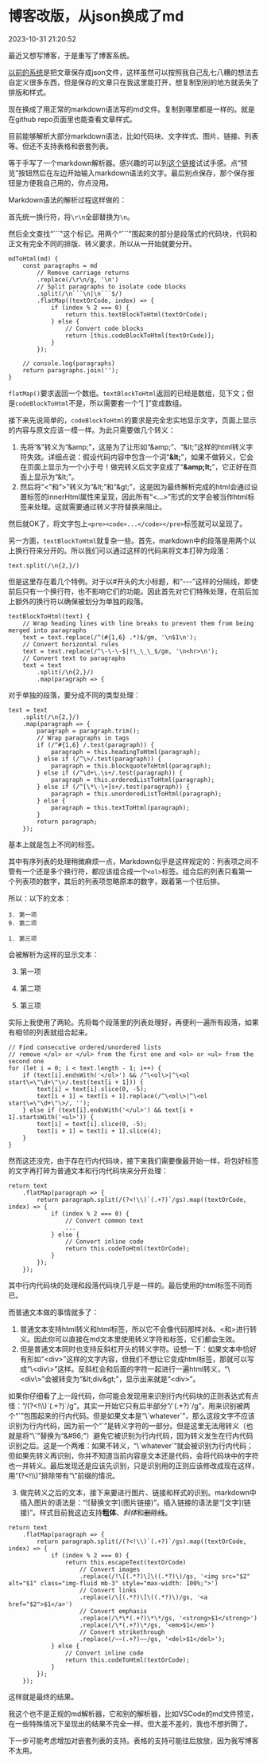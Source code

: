 # 博客改版，从json换成了md

2023-10-31 21:20:52

最近又想写博客，于是重写了博客系统。

[以前的系统](#post1806241955)是把文章保存成json文件，这样虽然可以按照我自己乱七八糟的想法去自定义很多东西，但是保存的文章只在我这里能打开，想复制到别的地方就丢失了排版和样式。

现在换成了用正常的markdown语法写的md文件。复制到哪里都是一样的。就是在github repo页面里也能查看文章样式。

目前能够解析大部分markdown语法，比如代码块、文字样式、图片、链接、列表等。但还不支持表格和嵌套列表。

等于手写了一个markdown解析器。感兴趣的可以到[这个链接](/blog/editor.html)试试手感。点“预览”按钮然后在左边开始输入markdown语法的文字。最后别点保存，那个保存按钮是方便我自己用的，你点没用。

Markdown语法的解析过程这样做的：

首先统一换行符，将`\r\n`全部替换为`\n`。

然后全文查找“\`\`\`"这个标记。用两个“\`\`\`”围起来的部分是段落式的代码块，代码和正文有完全不同的排版、转义要求，所以从一开始就要分开。

```
mdToHtml(md) {
    const paragraphs = md
        // Remove carriage returns
        .replace(/\r\n/g, '\n')
        // Split paragraphs to isolate code blocks
        .split(/\n```\n|\n```$/)
        .flatMap((textOrCode, index) => {
            if (index % 2 === 0) {
                return this.textBlockToHtml(textOrCode);
            } else {
                // Convert code blocks
                return [this.codeBlockToHtml(textOrCode)];
            }
        });

    // console.log(paragraphs)
    return paragraphs.join('');
}
```
`flatMap()`要求返回一个数组。`textBlockToHtml`返回的已经是数组，见下文；但是`codeBlockToHtml`不是，所以需要套一个“[ ]”变成数组。

接下来先说简单的，`codeBlockToHtml`的要求是完全忠实地显示文字，页面上显示的内容与原文应该一模一样。为此只需要做几个转义：

1. 先将“&”转义为“\&amp;”，这是为了让形如“\&amp;”、“\&lt;”这样的html转义字符失效。详细点说：假设代码内容中包含一个词“**\&lt;**”，如果不做转义，它会在页面上显示为一个小于号！做完转义后文字变成了“**\&amp;lt;**”，它正好在页面上显示为“\&lt;”。
2. 然后将“<”和“>”转义为“\&lt;”和“\&gt;”，这是因为最终解析完成的html会通过设置标签的innerHtml属性来呈现，因此所有“<...>”形式的文字会被当作html标签来处理。这就需要通过转义字符替换来阻止。

然后就OK了，将文字包上`<pre><code>...</code></pre>`标签就可以呈现了。

另一方面，`textBlockToHtml`就复杂一些。首先，markdown中的段落是用两个以上换行符来分开的。所以我们可以通过这样的代码来将文本打碎为段落：

```
text.split(/\n{2,}/)
```

但是这里存在着几个特例。对于以#开头的大小标题，和“---”这样的分隔线，即使前后只有一个换行符，也不影响它们的功能。因此首先对它们特殊处理，在前后加上额外的换行符以确保被划分为单独的段落。

```
textBlockToHtml(text) {
    // Wrap heading lines with line breaks to prevent them from being merged into paragraphs
    text = text.replace(/^(#{1,6} .*)$/gm, '\n$1\n');
    // Convert horizontal rules
    text = text.replace(/^\-\-\-$|!\_\_\_$/gm, '\n<hr>\n');
    // Convert text to paragraphs
    text = text
        .split(/\n{2,}/)
        .map(paragraph => {
```

对于单独的段落，要分成不同的类型处理：

```
text = text
    .split(/\n{2,}/)
    .map(paragraph => {
        paragraph = paragraph.trim();
        // Wrap paragraphs in tags
        if (/^#{1,6} /.test(paragraph)) {
            paragraph = this.headingToHtml(paragraph);
        } else if (/^\>/.test(paragraph)) {
            paragraph = this.blockquoteToHtml(paragraph);
        } else if (/^\d+\.\s+/.test(paragraph)) {
            paragraph = this.orderedListToHtml(paragraph);
        } else if (/^[\*\-\+]s+/.test(paragraph)) {
            paragraph = this.unorderedListToHtml(paragraph);
        } else {
            paragraph = this.textToHtml(paragraph);
        }
        return paragraph;
    });
```

基本上就是包上不同的标签。

其中有序列表的处理稍微麻烦一点，Markdown似乎是这样规定的：列表项之间不管有一个还是多个换行符，都应该组合成一个`<ol>`标签。组合后的列表只看第一个列表项的数字，其后的列表项忽略原本的数字，跟着第一个往后排。

所以：以下的文本：

```
3. 第一项
9. 第二项

1. 第三项
```

会被解析为这样的显示文本：

3. 第一项
9. 第二项

1. 第三项

实际上我使用了两轮。先将每个段落里的列表处理好，再便利一遍所有段落，如果有相邻的列表就组合起来。

```
// Find consecutive ordered/unordered lists
// remove </ol> or </ul> from the first one and <ol> or <ul> from the second one
for (let i = 0; i < text.length - 1; i++) {
    if (text[i].endsWith('</ol>') && /^\<ol\>|^\<ol start\=\"\d+\"\>/.test(text[i + 1])) {
        text[i] = text[i].slice(0, -5);
        text[i + 1] = text[i + 1].replace(/^\<ol\>|^\<ol start\=\"\d+\"\>/, '');
    } else if (text[i].endsWith('</ul>') && text[i + 1].startsWith('<ul>')) {
        text[i] = text[i].slice(0, -5);
        text[i + 1] = text[i + 1].slice(4);
    }
}
```

然而这还没完，由于存在行内代码块，接下来我们需要像最开始一样，将包好标签的文字再打碎为普通文本和行内代码块来分开处理：

```
return text
    .flatMap(paragraph => {
        return paragraph.split(/(?<!\\)`(.+?)`/gs).map((textOrCode, index) => {
            if (index % 2 === 0) {
                // Convert common text
                ...
            } else {
                // Convert inline code
                return this.codeToHtml(textOrCode);
            }
        });
    });
```

其中行内代码块的处理和段落代码块几乎是一样的。最后使用的html标签不同而已。

而普通文本做的事情就多了：

1. 普通文本支持html转义和html标签，所以它不会像代码那样对&、\<和\>进行转义。因此你可以直接在md文本里使用转义字符和标签，它们都会生效。
2. 但是普通文本同时也支持反斜杠开头的转义字符。设想一下：如果文本中恰好有形如“\<div\>”这样的文字内容，但我们不想让它变成html标签，那就可以写成“\\\<div\\\>”这样。反斜杠会和后面的字符一起进行一遍html转义，“\\\<div\\\>”会被转变为“\&lt;div\&gt;”，显示出来就是“\<div\>”。

如果你仔细看了上一段代码，你可能会发现用来识别行内代码块的正则表达式有点怪：“/(?\<!\\\\)\`(.+?)\`/g”。其实一开始它只有后半部分“/\`(.+?)\`/g”，用来识别被两个“\`”包围起来的行内代码。但是如果文本是“\\\`whatever\`”，那么这段文字不应该识别为行内代码，因为前一个“\`”是转义字符的一部分。但是这里无法用转义（也就是将“\\\`”替换为“\&#96;”）避免它被识别为行内代码，因为转义发生在行内代码识别之后。这是一个两难：如果不转义，“\\\`whatever\`”就会被识别为行内代码；但如果先转义再识别，你并不知道当前内容是文本还是代码，会将代码块中的字符也一并转义。最后发现还是应该先识别，只是识别用的正则应该修改成现在这样，用“(?\<!\\\\)”排除带有“\\”前缀的情况。

3. 做完转义之后的文本，接下来要进行图片、链接和样式的识别。markdown中插入图片的语法是：“!\[替换文字\]\(图片链接\)”。插入链接的语法是“\[文字\]\(链接\)”。样式目前我这边支持**粗体**、*斜体*和~~删除线~~。

```
return text
    .flatMap(paragraph => {
        return paragraph.split(/(?<!\\)`(.+?)`/gs).map((textOrCode, index) => {
            if (index % 2 === 0) {
                return this.escapeText(textOrCode)
                    // Convert images
                    .replace(/!\[(.*?)\]\((.*?)\)/gs, '<img src="$2" alt="$1" class="img-fluid mb-3" style="max-width: 100%;">')
                    // Convert links
                    .replace(/\[(.*?)\]\((.*?)\)/gs, '<a href="$2">$1</a>')
                    // Convert emphasis
                    .replace(/\*\*(.+?)\*\*/gs, '<strong>$1</strong>')
                    .replace(/\*(.+?)\*/gs, '<em>$1</em>')
                    // Convert strikethrough
                    .replace(/~~(.+?)~~/gs, '<del>$1</del>');
            } else {
                // Convert inline code
                return this.codeToHtml(textOrCode);
            }
        });
    });
```

这样就是最终的结果。

我这个也不是正规的md解析器，它和别的解析器，比如VSCode的md文件预览，在一些特殊情况下呈现出的结果不完全一样。但大差不差的，我也不想折腾了。

下一步可能考虑增加对嵌套列表的支持。表格的支持可能往后放放，因为我写博客不太用。